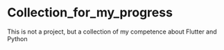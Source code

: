 # Collection_for_my_progress
This is not a project, but a collection of my competence about Flutter and Python
